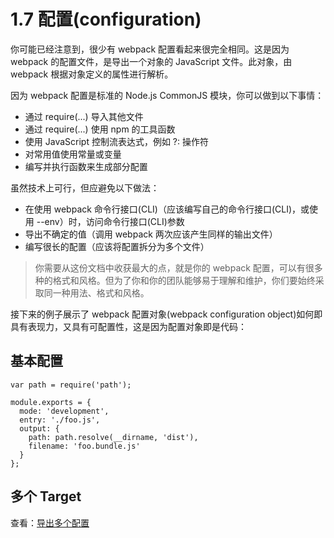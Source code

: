 # 1.7 配置(configuration)

你可能已经注意到，很少有 webpack 配置看起来很完全相同。这是因为 webpack 的配置文件，是导出一个对象的 JavaScript 文件。此对象，由 webpack 根据对象定义的属性进行解析。

因为 webpack 配置是标准的 Node.js CommonJS 模块，你可以做到以下事情：

- 通过 require(...) 导入其他文件
- 通过 require(...) 使用 npm 的工具函数
- 使用 JavaScript 控制流表达式，例如 ?: 操作符
- 对常用值使用常量或变量
- 编写并执行函数来生成部分配置

虽然技术上可行，但应避免以下做法：

- 在使用 webpack 命令行接口(CLI)（应该编写自己的命令行接口(CLI)，或使用 --env）时，访问命令行接口(CLI)参数
- 导出不确定的值（调用 webpack 两次应该产生同样的输出文件）
- 编写很长的配置（应该将配置拆分为多个文件）

> 你需要从这份文档中收获最大的点，就是你的 webpack 配置，可以有很多种的格式和风格。但为了你和你的团队能够易于理解和维护，你们要始终采取同一种用法、格式和风格。

接下来的例子展示了 webpack 配置对象(webpack configuration object)如何即具有表现力，又具有可配置性，这是因为配置对象即是代码：

## 基本配置

```JS
var path = require('path');

module.exports = {
  mode: 'development',
  entry: './foo.js',
  output: {
    path: path.resolve(__dirname, 'dist'),
    filename: 'foo.bundle.js'
  }
};
```

## 多个 Target

查看：[导出多个配置](https://www.webpackjs.com/configuration/configuration-types/#exporting-multiple-configurations)


